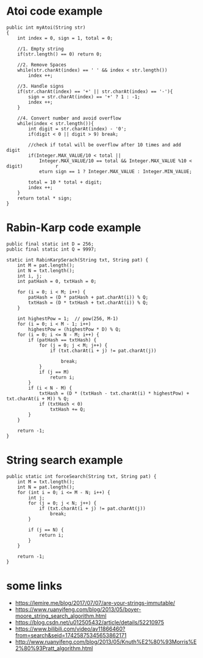

# Atoi code example
```
public int myAtoi(String str) 
{    
    int index = 0, sign = 1, total = 0;    
    
    //1. Empty string    
    if(str.length() == 0) return 0;    
    
    //2. Remove Spaces    
    while(str.charAt(index) == ' ' && index < str.length())        
        index ++;    
    
    //3. Handle signs    
    if(str.charAt(index) == '+' || str.charAt(index) == '-'){        
        sign = str.charAt(index) == '+' ? 1 : -1;        
        index ++;    
    }        
    
    //4. Convert number and avoid overflow    
    while(index < str.length()){        
        int digit = str.charAt(index) - '0';        
        if(digit < 0 || digit > 9) break;        
        
        //check if total will be overflow after 10 times and add digit        
        if(Integer.MAX_VALUE/10 < total ||                    	
            Integer.MAX_VALUE/10 == total && Integer.MAX_VALUE %10 < digit)            r
            eturn sign == 1 ? Integer.MAX_VALUE : Integer.MIN_VALUE;        
        total = 10 * total + digit;        
        index ++;    
    }    
    return total * sign;
}
```

# Rabin-Karp code example

```
public final static int D = 256;
public final static int Q = 9997;

static int RabinKarpSerach(String txt, String pat) {    
    int M = pat.length();    
    int N = txt.length();    
    int i, j;    
    int patHash = 0, txtHash = 0;    
    
    for (i = 0; i < M; i++) {        
        patHash = (D * patHash + pat.charAt(i)) % Q;        
        txtHash = (D * txtHash + txt.charAt(i)) % Q;    
    }    
    
    int highestPow = 1;  // pow(256, M-1)    
    for (i = 0; i < M - 1; i++)         
        highestPow = (highestPow * D) % Q;    
    for (i = 0; i <= N - M; i++) {         
        if (patHash == txtHash) {            
            for (j = 0; j < M; j++) {                
                if (txt.charAt(i + j) != pat.charAt(j))                    
                    break;            
            }            
            if (j == M)                
                return i;        
        }        
        if (i < N - M) {            
            txtHash = (D * (txtHash - txt.charAt(i) * highestPow) + txt.charAt(i + M)) % Q;            
            if (txtHash < 0)                
                txtHash += Q;        
        }    
    }    
    
    return -1;
}
```

# String search example

```
public static int forceSearch(String txt, String pat) {    
    int M = txt.length();    
    int N = pat.length();    
    for (int i = 0; i <= M - N; i++) {        
        int j;        
        for (j = 0; j < N; j++) {            
            if (txt.charAt(i + j) != pat.charAt(j))                
                break;        
        }        
        
        if (j == N) {            
            return i;        
        }
    }    
    
    return -1;
}
```

# some links
- https://lemire.me/blog/2017/07/07/are-your-strings-immutable/
- https://www.ruanyifeng.com/blog/2013/05/boyer-moore_string_search_algorithm.html
- https://blog.csdn.net/u012505432/article/details/52210975
- https://www.bilibili.com/video/av11866460?from=search&seid=17425875345653862171
- http://www.ruanyifeng.com/blog/2013/05/Knuth%E2%80%93Morris%E2%80%93Pratt_algorithm.html
